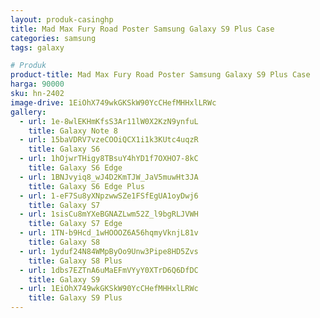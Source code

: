 ```yaml
---
layout: produk-casinghp
title: Mad Max Fury Road Poster Samsung Galaxy S9 Plus Case
categories: samsung
tags: galaxy

# Produk
product-title: Mad Max Fury Road Poster Samsung Galaxy S9 Plus Case
harga: 90000
sku: hn-2402
image-drive: 1EiOhX749wkGKSkW90YcCHefMHHxlLRWc
gallery:
  - url: 1e-8wlEKHmKfsS3Ar11lW0X2KzN9ynfuL
    title: Galaxy Note 8
  - url: 15baVDRV7vzeCOOiQCX1i1k3KUtc4uqzR
    title: Galaxy S6
  - url: 1hOjwrTHigy8TBsuY4hYD1f7OXHO7-8kC
    title: Galaxy S6 Edge
  - url: 1BNJvyiq8_wJ4D2KmTJW_JaV5muwHt3JA
    title: Galaxy S6 Edge Plus
  - url: 1-eF7Su8yXNpzwwSZe1FSfEgUA1oyDwj6
    title: Galaxy S7
  - url: 1sisCu8mYXeBGNAZLwm52Z_l9bgRLJVWH
    title: Galaxy S7 Edge
  - url: 1TN-b9Hcd_1wHOOOZ6A56hqmyVknjL81v
    title: Galaxy S8
  - url: 1yduf24N84WMpByOo9Unw3Pipe8HD5Zvs
    title: Galaxy S8 Plus
  - url: 1dbs7EZTnA6uMaEFmVYyY0XTrD6Q6DfDC
    title: Galaxy S9
  - url: 1EiOhX749wkGKSkW90YcCHefMHHxlLRWc
    title: Galaxy S9 Plus
---
```


